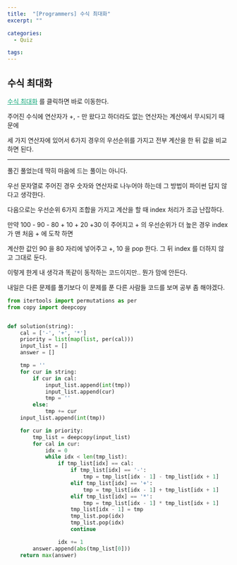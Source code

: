 ```yaml
---
title:  "[Programmers] 수식 최대화"
excerpt: ""

categories:
  - Quiz

tags:
---
```


## 수식 최대화

<a href="https://programmers.co.kr/learn/courses/30/lessons/67257" style="color:#0FA678" target="_blank">수식 최대화</a> 를 클릭하면 바로 이동한다.

주어진 수식에 연산자가 +, - 만 왔다고 하더라도 없는 연산자는 계산에서 무시되기 때문에

세 가지 연산자에 있어서 6가지 경우의 우선순위를 가지고 전부 계산을 한 뒤 값을 비교하면 된다.

---

풀긴 풀었는데 딱히 마음에 드는 풀이는 아니다.

우선 문자열로 주어진 경우 숫자와 연산자로 나누어야 하는데 그 방법이 파이썬 답지 않다고 생각한다.

다음으로는 우선순위 6가지 조합을 가지고 계산을 할 때 index 처리가 조금 난잡하다.

만약 100 - 90 - 80 + 10 + 20 +30 이 주어지고 + 의 우선순위가 더 높은 경우 index 가 맨 처음 + 에 도착 하면

계산한 값인 90 을 80 자리에 넣어주고 +, 10 을 pop 한다. 그 뒤 index 를 더하지 않고 그대로 둔다.

이렇게 한게 내 생각과 똑같이 동작하는 코드이지만.. 뭔가 맘에 안든다.

내일은 다른 문제를 풀기보다 이 문제를 푼 다른 사람들 코드를 보며 공부 좀 해야겠다.

```python
from itertools import permutations as per
from copy import deepcopy


def solution(string):
	cal = ['-', '+', '*']
	priority = list(map(list, per(cal)))
	input_list = []
	answer = []

	tmp = ''
	for cur in string:
		if cur in cal:
			input_list.append(int(tmp))
			input_list.append(cur)
			tmp = ''
		else:
			tmp += cur
	input_list.append(int(tmp))

	for cur in priority:
		tmp_list = deepcopy(input_list)
		for cal in cur:
			idx = 0
			while idx < len(tmp_list):
				if tmp_list[idx] == cal:
					if tmp_list[idx] == '-':
						tmp = tmp_list[idx - 1] - tmp_list[idx + 1]
					elif tmp_list[idx] == '+':
						tmp = tmp_list[idx - 1] + tmp_list[idx + 1]
					elif tmp_list[idx] == '*':
						tmp = tmp_list[idx - 1] * tmp_list[idx + 1]
					tmp_list[idx - 1] = tmp
					tmp_list.pop(idx)
					tmp_list.pop(idx)
					continue

				idx += 1
		answer.append(abs(tmp_list[0]))
	return max(answer)
```

